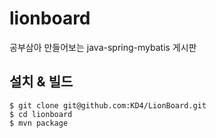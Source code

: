 lionboard
=========

공부삼아 만들어보는 java-spring-mybatis 게시판

설치 & 빌드
-----------

```
$ git clone git@github.com:KD4/LionBoard.git
$ cd lionboard
$ mvn package
```